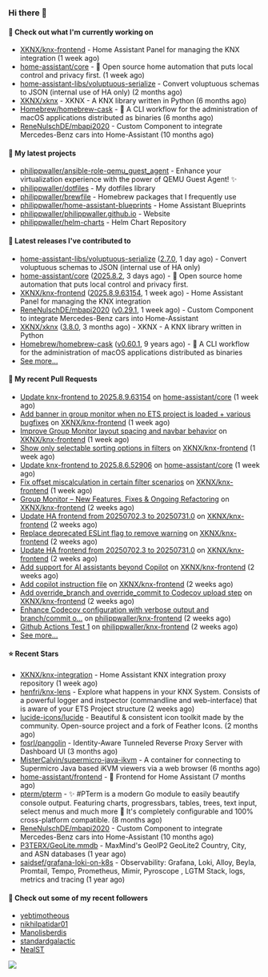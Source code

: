 ### Hi there 👋

#### 👷 Check out what I'm currently working on

- [XKNX/knx-frontend](https://github.com/XKNX/knx-frontend) - Home Assistant Panel for managing the KNX integration (1 week ago)
- [home-assistant/core](https://github.com/home-assistant/core) - :house_with_garden: Open source home automation that puts local control and privacy first. (1 week ago)
- [home-assistant-libs/voluptuous-serialize](https://github.com/home-assistant-libs/voluptuous-serialize) - Convert voluptuous schemas to JSON (internal use of HA only) (2 months ago)
- [XKNX/xknx](https://github.com/XKNX/xknx) - XKNX - A KNX library written in Python (6 months ago)
- [Homebrew/homebrew-cask](https://github.com/Homebrew/homebrew-cask) - 🍻 A CLI workflow for the administration of macOS applications distributed as binaries (6 months ago)
- [ReneNulschDE/mbapi2020](https://github.com/ReneNulschDE/mbapi2020) - Custom Component to integrate Mercedes-Benz cars into Home-Assistant (10 months ago)

#### 🌱 My latest projects

- [philippwaller/ansible-role-qemu_guest_agent](https://github.com/philippwaller/ansible-role-qemu_guest_agent) - Enhance your virtualization experience with the power of QEMU Guest Agent! ✨
- [philippwaller/dotfiles](https://github.com/philippwaller/dotfiles) - My dotfiles library
- [philippwaller/brewfile](https://github.com/philippwaller/brewfile) - Homebrew packages that I frequently use
- [philippwaller/home-assistant-blueprints](https://github.com/philippwaller/home-assistant-blueprints) - Home Assistant Blueprints
- [philippwaller/philippwaller.github.io](https://github.com/philippwaller/philippwaller.github.io) - Website
- [philippwaller/helm-charts](https://github.com/philippwaller/helm-charts) - Helm Chart Repository

#### 🔭 Latest releases I've contributed to

- [home-assistant-libs/voluptuous-serialize](https://github.com/home-assistant-libs/voluptuous-serialize) ([2.7.0](https://github.com/home-assistant-libs/voluptuous-serialize/releases/tag/2.7.0), 1 day ago) - Convert voluptuous schemas to JSON (internal use of HA only)
- [home-assistant/core](https://github.com/home-assistant/core) ([2025.8.2](https://github.com/home-assistant/core/releases/tag/2025.8.2), 3 days ago) - :house_with_garden: Open source home automation that puts local control and privacy first.
- [XKNX/knx-frontend](https://github.com/XKNX/knx-frontend) ([2025.8.9.63154](https://github.com/XKNX/knx-frontend/releases/tag/2025.8.9.63154), 1 week ago) - Home Assistant Panel for managing the KNX integration
- [ReneNulschDE/mbapi2020](https://github.com/ReneNulschDE/mbapi2020) ([v0.29.1](https://github.com/ReneNulschDE/mbapi2020/releases/tag/v0.29.1), 1 week ago) - Custom Component to integrate Mercedes-Benz cars into Home-Assistant
- [XKNX/xknx](https://github.com/XKNX/xknx) ([3.8.0](https://github.com/XKNX/xknx/releases/tag/3.8.0), 3 months ago) - XKNX - A KNX library written in Python
- [Homebrew/homebrew-cask](https://github.com/Homebrew/homebrew-cask) ([v0.60.1](https://github.com/Homebrew/homebrew-cask/releases/tag/v0.60.1), 9 years ago) - 🍻 A CLI workflow for the administration of macOS applications distributed as binaries
- [See more...](https://github.com/philippwaller/philippwaller/blob/main/releases.md)

#### 🔨 My recent Pull Requests

- [Update knx-frontend to 2025.8.9.63154](https://github.com/home-assistant/core/pull/150323) on [home-assistant/core](https://github.com/home-assistant/core) (1 week ago)
- [Add banner in group monitor when no ETS project is loaded &#43; various bugfixes](https://github.com/XKNX/knx-frontend/pull/258) on [XKNX/knx-frontend](https://github.com/XKNX/knx-frontend) (1 week ago)
- [Improve Group Monitor layout spacing and navbar behavior](https://github.com/XKNX/knx-frontend/pull/257) on [XKNX/knx-frontend](https://github.com/XKNX/knx-frontend) (1 week ago)
- [Show only selectable sorting options in filters](https://github.com/XKNX/knx-frontend/pull/256) on [XKNX/knx-frontend](https://github.com/XKNX/knx-frontend) (1 week ago)
- [Update knx-frontend to 2025.8.6.52906](https://github.com/home-assistant/core/pull/150085) on [home-assistant/core](https://github.com/home-assistant/core) (1 week ago)
- [Fix offset miscalculation in certain filter scenarios](https://github.com/XKNX/knx-frontend/pull/255) on [XKNX/knx-frontend](https://github.com/XKNX/knx-frontend) (1 week ago)
- [Group Monitor – New Features, Fixes &amp; Ongoing Refactoring](https://github.com/XKNX/knx-frontend/pull/253) on [XKNX/knx-frontend](https://github.com/XKNX/knx-frontend) (2 weeks ago)
- [Update HA frontend from 20250702.3 to 20250731.0](https://github.com/XKNX/knx-frontend/pull/251) on [XKNX/knx-frontend](https://github.com/XKNX/knx-frontend) (2 weeks ago)
- [Replace deprecated ESLint flag to remove warning](https://github.com/XKNX/knx-frontend/pull/250) on [XKNX/knx-frontend](https://github.com/XKNX/knx-frontend) (2 weeks ago)
- [Update HA frontend from 20250702.3 to 20250731.0](https://github.com/XKNX/knx-frontend/pull/249) on [XKNX/knx-frontend](https://github.com/XKNX/knx-frontend) (2 weeks ago)
- [Add support for AI assistants beyond Copilot](https://github.com/XKNX/knx-frontend/pull/248) on [XKNX/knx-frontend](https://github.com/XKNX/knx-frontend) (2 weeks ago)
- [Add copilot instruction file](https://github.com/XKNX/knx-frontend/pull/247) on [XKNX/knx-frontend](https://github.com/XKNX/knx-frontend) (2 weeks ago)
- [Add override_branch and override_commit to Codecov upload step](https://github.com/XKNX/knx-frontend/pull/246) on [XKNX/knx-frontend](https://github.com/XKNX/knx-frontend) (2 weeks ago)
- [Enhance Codecov configuration with verbose output and branch/commit o…](https://github.com/philippwaller/knx-frontend/pull/2) on [philippwaller/knx-frontend](https://github.com/philippwaller/knx-frontend) (2 weeks ago)
- [Github Actions Test 1](https://github.com/philippwaller/knx-frontend/pull/1) on [philippwaller/knx-frontend](https://github.com/philippwaller/knx-frontend) (2 weeks ago)
- [See more...](https://github.com/philippwaller/philippwaller/blob/main/pull-requests.md)

#### ⭐ Recent Stars

- [XKNX/knx-integration](https://github.com/XKNX/knx-integration) - Home Assistant KNX integration proxy repository (1 week ago)
- [henfri/knx-lens](https://github.com/henfri/knx-lens) - Explore what happens in your KNX System. Consists of a powerful logger and instpector (commandline and web-interface) that is aware of your ETS Project structure (2 weeks ago)
- [lucide-icons/lucide](https://github.com/lucide-icons/lucide) - Beautiful &amp; consistent icon toolkit made by the community. Open-source project and a fork of Feather Icons. (2 months ago)
- [fosrl/pangolin](https://github.com/fosrl/pangolin) - Identity-Aware Tunneled Reverse Proxy Server with Dashboard UI (3 months ago)
- [MisterCalvin/supermicro-java-ikvm](https://github.com/MisterCalvin/supermicro-java-ikvm) - A container for connecting to Supermicro Java based iKVM viewers via a web browser (6 months ago)
- [home-assistant/frontend](https://github.com/home-assistant/frontend) - :lollipop: Frontend for Home Assistant (7 months ago)
- [pterm/pterm](https://github.com/pterm/pterm) - ✨ #PTerm is a modern Go module to easily beautify console output. Featuring charts, progressbars, tables, trees, text input, select menus and much more 🚀 It&#39;s completely configurable and 100% cross-platform compatible. (8 months ago)
- [ReneNulschDE/mbapi2020](https://github.com/ReneNulschDE/mbapi2020) - Custom Component to integrate Mercedes-Benz cars into Home-Assistant (10 months ago)
- [P3TERX/GeoLite.mmdb](https://github.com/P3TERX/GeoLite.mmdb) - MaxMind&#39;s GeoIP2 GeoLite2 Country, City, and ASN databases (1 year ago)
- [saidsef/grafana-loki-on-k8s](https://github.com/saidsef/grafana-loki-on-k8s) - Observability: Grafana, Loki, Alloy, Beyla, Promtail, Tempo, Prometheus, Mimir, Pyroscope , LGTM Stack, logs, metrics and tracing (1 year ago)

#### 👯 Check out some of my recent followers

- [yebtimotheous](https://github.com/yebtimotheous)
- [nikhilpatidar01](https://github.com/nikhilpatidar01)
- [Manolisberdis](https://github.com/Manolisberdis)
- [standardgalactic](https://github.com/standardgalactic)
- [NealST](https://github.com/NealST)

![](https://hit.yhype.me/github/profile?user_id=1090452)
